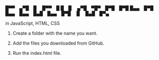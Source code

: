 █▀▀ ▄▀█ █   █▀▀ █ █ █   ▄▀█ ▀█▀ █▀█ █▀█
█▄▄ █▀█ █▄▄ █▄▄ █▄█ █▄▄ █▀█  █  █▄█ █▀▄ 


in JavaScript, HTML, CSS

1. Create a folder with the name you want.

2. Add the files you downloaded from GitHub.

3. Run the index.html file.

